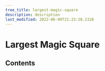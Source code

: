 ```yaml
---
tree_title: largest-magic-square
description: description
last_modified: 2022-06-09T21:23:28.2328
---
```


# Largest Magic Square

## Contents
